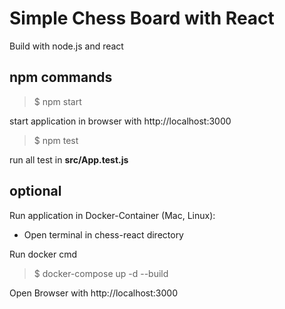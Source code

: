 # Simple Chess Board with React

Build with node.js and react

## npm commands

> $ npm start 

start application in browser with 
http://localhost:3000


> $ npm test

run all test in **src/App.test.js**


## optional

Run application in Docker-Container (Mac, Linux):

- Open terminal in chess-react directory

Run docker cmd 

> $ docker-compose up -d --build

Open Browser with http://localhost:3000